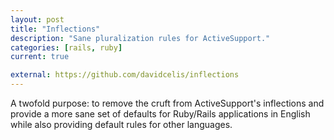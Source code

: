 ```yaml
---
layout: post
title: "Inflections"
description: "Sane pluralization rules for ActiveSupport."
categories: [rails, ruby]
current: true

external: https://github.com/davidcelis/inflections
---
```


A twofold purpose: to remove the cruft from ActiveSupport's inflections and provide a more sane set of defaults for Ruby/Rails applications in English while also providing default rules for other languages.